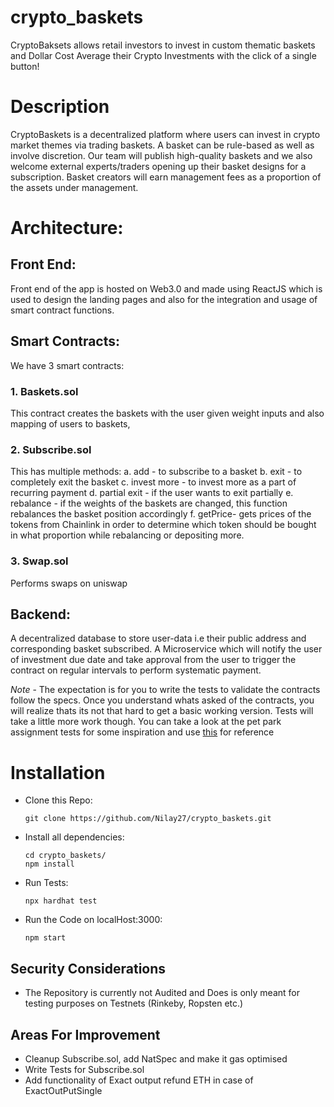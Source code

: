 # crypto_baskets

CryptoBaksets allows retail investors to invest in custom thematic baskets and Dollar Cost Average their Crypto Investments with the click of a single button!

# Description

CryptoBaskets is a decentralized platform where users can invest in crypto market themes via trading baskets. A basket can be rule-based as well as involve discretion. Our team will publish high-quality baskets and we also welcome external experts/traders opening up their basket designs for a subscription. Basket creators will earn management fees as a proportion of the assets under management. 

# Architecture:

## Front End: 

Front end of the app is hosted on Web3.0 and made using ReactJS which is used to design the landing pages and also for the integration and usage of smart contract functions.

## Smart Contracts:

We have 3 smart contracts:
### 1. Baskets.sol
This contract creates the baskets with the user given weight inputs and also mapping of users to baskets, 

### 2. Subscribe.sol
This has multiple methods: 
a. add - to subscribe to a basket
b. exit - to completely exit the basket
c. invest more - to invest more as a part of recurring payment
d. partial exit - if the user wants to exit partially
e. rebalance - if the weights of the baskets are changed, this function rebalances the basket position accordingly
f. getPrice-  gets prices of the tokens from Chainlink in order to determine which token should be bought in what proportion while rebalancing or depositing more. 

### 3. Swap.sol
Performs swaps on uniswap

## Backend:

A decentralized database to store user-data i.e their public address and corresponding basket subscribed.
A Microservice which will notify the user of investment due date and take approval from the user to trigger the contract on regular intervals to perform systematic payment.

*Note* - The expectation is for you to write the tests to validate the contracts follow the specs. Once you understand whats asked of the contracts, you will realize thats its not that hard to get a basic working version. Tests will take a little more work though.  You can take a look at the pet park assignment tests for some inspiration and use [this](https://hardhat.org/tutorial/testing-contracts.html) for reference


# Installation
-  Clone this Repo:
    ```
    git clone https://github.com/Nilay27/crypto_baskets.git
    ```

-   Install all dependencies:

    ```
    cd crypto_baskets/
    npm install
    ```

-   Run Tests:
    ```
    npx hardhat test
    ```

- Run the Code on localHost:3000:
    ```
    npm start
    ``` 
## Security Considerations

-   The Repository is currently not Audited and Does is only meant for testing purposes on Testnets (Rinkeby, Ropsten etc.)

## Areas For Improvement

- Cleanup Subscribe.sol, add NatSpec and make it gas optimised
- Write Tests for Subscribe.sol
- Add functionality of Exact output refund ETH in case of ExactOutPutSingle
